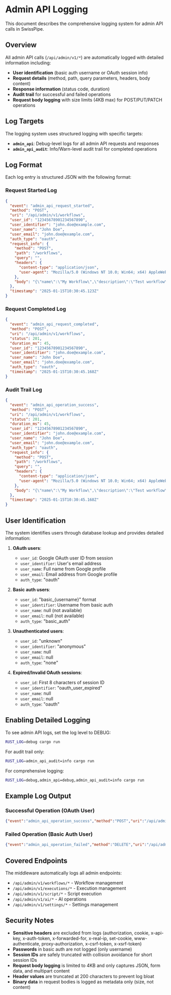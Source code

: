 # Admin API Logging

This document describes the comprehensive logging system for admin API calls in SwissPipe.

## Overview

All admin API calls (`/api/admin/v1/*`) are automatically logged with detailed information including:

- **User identification** (basic auth username or OAuth session info)
- **Request details** (method, path, query parameters, headers, body content)
- **Response information** (status code, duration)
- **Audit trail** for successful and failed operations
- **Request body logging** with size limits (4KB max) for POST/PUT/PATCH operations

## Log Targets

The logging system uses structured logging with specific targets:

- **`admin_api`**: Debug-level logs for all admin API requests and responses
- **`admin_api_audit`**: Info/Warn-level audit trail for completed operations

## Log Format

Each log entry is structured JSON with the following format:

### Request Started Log
```json
{
  "event": "admin_api_request_started",
  "method": "POST",
  "uri": "/api/admin/v1/workflows",
  "user_id": "12345678901234567890",
  "user_identifier": "john.doe@example.com",
  "user_name": "John Doe",
  "user_email": "john.doe@example.com",
  "auth_type": "oauth",
  "request_info": {
    "method": "POST",
    "path": "/workflows",
    "query": "",
    "headers": {
      "content-type": "application/json",
      "user-agent": "Mozilla/5.0 (Windows NT 10.0; Win64; x64) AppleWebKit/537.36"
    },
    "body": "{\"name\":\"My Workflow\",\"description\":\"Test workflow\"}"
  },
  "timestamp": "2025-01-15T10:30:45.123Z"
}
```

### Request Completed Log
```json
{
  "event": "admin_api_request_completed",
  "method": "POST",
  "uri": "/api/admin/v1/workflows",
  "status": 201,
  "duration_ms": 45,
  "user_id": "12345678901234567890",
  "user_identifier": "john.doe@example.com",
  "user_name": "John Doe",
  "user_email": "john.doe@example.com",
  "auth_type": "oauth",
  "timestamp": "2025-01-15T10:30:45.168Z"
}
```

### Audit Trail Log
```json
{
  "event": "admin_api_operation_success",
  "method": "POST",
  "uri": "/api/admin/v1/workflows",
  "status": 201,
  "duration_ms": 45,
  "user_id": "12345678901234567890",
  "user_identifier": "john.doe@example.com",
  "user_name": "John Doe",
  "user_email": "john.doe@example.com",
  "auth_type": "oauth",
  "request_info": {
    "method": "POST",
    "path": "/workflows",
    "query": "",
    "headers": {
      "content-type": "application/json",
      "user-agent": "Mozilla/5.0 (Windows NT 10.0; Win64; x64) AppleWebKit/537.36"
    },
    "body": "{\"name\":\"My Workflow\",\"description\":\"Test workflow\"}"
  },
  "timestamp": "2025-01-15T10:30:45.168Z"
}
```

## User Identification

The system identifies users through database lookup and provides detailed information:

1. **OAuth users**:
   - `user_id`: Google OAuth user ID from session
   - `user_identifier`: User's email address
   - `user_name`: Full name from Google profile
   - `user_email`: Email address from Google profile
   - `auth_type`: "oauth"

2. **Basic auth users**:
   - `user_id`: "basic_{username}" format
   - `user_identifier`: Username from basic auth
   - `user_name`: null (not available)
   - `user_email`: null (not available)
   - `auth_type`: "basic_auth"

3. **Unauthenticated users**:
   - `user_id`: "unknown"
   - `user_identifier`: "anonymous"
   - `user_name`: null
   - `user_email`: null
   - `auth_type`: "none"

4. **Expired/Invalid OAuth sessions**:
   - `user_id`: First 8 characters of session ID
   - `user_identifier`: "oauth_user_expired"
   - `user_name`: null
   - `user_email`: null
   - `auth_type`: "oauth"

## Enabling Detailed Logging

To see admin API logs, set the log level to DEBUG:

```bash
RUST_LOG=debug cargo run
```

For audit trail only:

```bash
RUST_LOG=admin_api_audit=info cargo run
```

For comprehensive logging:

```bash
RUST_LOG=debug,admin_api=debug,admin_api_audit=info cargo run
```

## Example Log Output

### Successful Operation (OAuth User)
```json
{"event":"admin_api_operation_success","method":"POST","uri":"/api/admin/v1/workflows","status":201,"duration_ms":45,"user_id":"12345678901234567890","user_identifier":"john.doe@example.com","user_name":"John Doe","user_email":"john.doe@example.com","auth_type":"oauth","request_info":{"method":"POST","path":"/workflows","query":"","headers":{"content-type":"application/json","user-agent":"Mozilla/5.0"}},"timestamp":"2025-01-15T10:30:45.168Z"}
```

### Failed Operation (Basic Auth User)
```json
{"event":"admin_api_operation_failed","method":"DELETE","uri":"/api/admin/v1/workflows/123","status":404,"duration_ms":12,"user_id":"basic_admin","user_identifier":"admin","user_name":null,"user_email":null,"auth_type":"basic_auth","request_info":{"method":"DELETE","path":"/workflows/123","query":"","headers":{"user-agent":"curl/8.0.0"}},"timestamp":"2025-01-15T10:30:45.180Z"}
```

## Covered Endpoints

The middleware automatically logs all admin endpoints:

- `/api/admin/v1/workflows/*` - Workflow management
- `/api/admin/v1/executions/*` - Execution management
- `/api/admin/v1/script/*` - Script execution
- `/api/admin/v1/ai/*` - AI operations
- `/api/admin/v1/settings/*` - Settings management

## Security Notes

- **Sensitive headers** are excluded from logs (authorization, cookie, x-api-key, x-auth-token, x-forwarded-for, x-real-ip, set-cookie, www-authenticate, proxy-authorization, x-csrf-token, x-xsrf-token)
- **Passwords** in basic auth are not logged (only username)
- **Session IDs** are safely truncated with collision avoidance for short session IDs
- **Request body logging** is limited to 4KB and only captures JSON, form data, and multipart content
- **Header values** are truncated at 200 characters to prevent log bloat
- **Binary data** in request bodies is logged as metadata only (size, not content)
